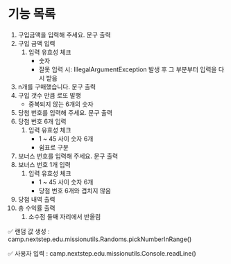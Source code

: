 # 기능 목록

1. 구입금액을 입력해 주세요. 문구 출력
2. 구입 금액 입력
    1) 입력 유효성 체크
        * 숫자
        * 잘못 입력 시: IllegalArgumentException 발생 후 그 부분부터 입력을 다시 받음
3. n개를 구매했습니다. 문구 출력
4. 구입 갯수 만큼 로또 발행
    * 중복되지 않는 6개의 숫자
5. 당첨 번호를 입력해 주세요. 문구 출력
6. 당첨 번호 6개 입력
    1) 입력 유효성 체크
        * 1 ~ 45 사이 숫자 6개
        * 쉼표로 구분
7. 보너스 번호를 입력해 주세요. 문구 출력
8. 보너스 번호 1개 입력
    1) 입력 유효성 체크
        * 1 ~ 45 사이 숫자 6개
        * 당첨 번호 6개와 겹치지 않음
9. 당첨 내역 출력
10. 총 수익률 출력
    1) 소수점 둘째 자리에서 반올림

✅ 랜덤 값 생성 : camp.nextstep.edu.missionutils.Randoms.pickNumberInRange()

✅ 사용자 입력 : camp.nextstep.edu.missionutils.Console.readLine()